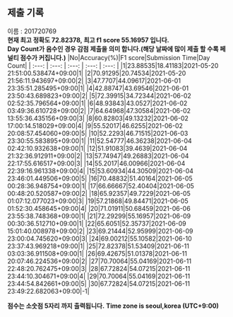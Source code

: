 


  
## 제출 기록  
이름 : 201720769  
**현재 최고 정확도 72.82378, 최고 f1 score 55.16957 입니다.**  
**Day Count가 음수인 경우 감점 제출을 의미 합니다.(해당 날짜에 많이 제출 할 수록 페널티 점수가 커집니다.)**
|No|Accuracy(%)|F1 score|Submission Time|Day Count|
| :---: | :---: | :---: | :---: | :---: |
|1|23.88535|18.41183|2021-05-20 21:51:00.538474+09:00|1|
|2|70.91295|20.74534|2021-05-20 21:56:11.943697+09:00|2|
|3|47.7707|44.09617|2021-06-01 23:35:51.285495+09:00|1|
|4|42.88747|43.69546|2021-06-01 23:50:43.689823+09:00|2|
|5|72.39915|34.72344|2021-06-02 02:52:35.796564+09:00|1|
|6|48.93843|43.0527|2021-06-02 03:49:36.610728+09:00|2|
|7|64.64968|47.30584|2021-06-02 13:55:36.435156+09:00|3|
|8|60.82803|49.13232|2021-06-02 17:00:14.518029+09:00|4|
|9|55.52017|46.6255|2021-06-02 20:08:57.454060+09:00|5|
|10|52.2293|46.71515|2021-06-03 23:30:55.583895+09:00|1|
|11|52.54777|46.36238|2021-06-04 02:42:10.932638+09:00|1|
|12|51.91083|39.4639|2021-06-04 21:32:36.912911+09:00|2|
|13|57.74947|49.26883|2021-06-04 22:17:55.616517+09:00|3|
|14|55.2017|46.00966|2021-06-04 22:39:16.961338+09:00|4|
|15|53.60934|44.30509|2021-06-04 23:46:01.449506+09:00|5|
|16|70.48832|51.40164|2021-06-05 00:28:36.948754+09:00|1|
|17|66.66667|52.40404|2021-06-05 00:48:20.520587+09:00|2|
|18|65.92357|49.7229|2021-06-05 01:07:12.077023+09:00|3|
|19|57.21868|49.84471|2021-06-05 01:52:30.458645+09:00|4|
|20|71.01911|50.68459|2021-06-06 23:55:38.748368+09:00|1|
|21|72.29299|55.16957|2021-06-09 00:30:36.512710+09:00|1|
|22|65.6051|52.35737|2021-06-09 15:01:40.008978+09:00|2|
|23|69.21444|52.95999|2021-06-09 23:00:04.745620+09:00|3|
|24|69.00212|55.10582|2021-06-10 23:37:43.969218+09:00|1|
|25|72.82378|51.53409|2021-06-11 03:03:36.911508+09:00|1|
|26|69.42675|51.01378|2021-06-11 20:07:46.224536+09:00|2|
|27|70.70064|55.04169|2021-06-11 22:48:20.762475+09:00|3|
|28|67.72824|54.07215|2021-06-11 23:44:10.304671+09:00|4|
|29|70.70064|55.04169|2021-06-11 23:44:54.842661+09:00|5|
|30|67.72824|54.07215|2021-06-11 23:49:22.682063+09:00|-1|


**점수는 소숫점 5자리 까지 출력됩니다.**
**Time zone is seoul,korea (UTC+9:00)**
